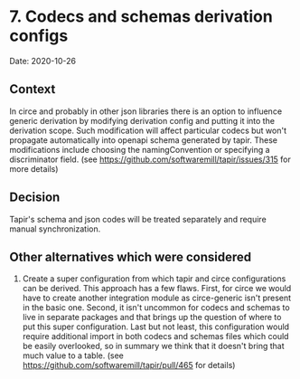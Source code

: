 # 7. Codecs and schemas derivation configs

Date: 2020-10-26

## Context

In circe and probably in other json libraries there is an option to influence generic derivation by modifying 
derivation config and putting it into the derivation scope. Such modification will affect particular codecs but
won't propagate automatically into openapi schema generated by tapir. These modifications include
choosing the namingConvention or specifying a discriminator field. 
(see https://github.com/softwaremill/tapir/issues/315 for more details)

## Decision

Tapir's schema and json codes will be treated separately and require manual synchronization.

## Other alternatives which were considered

1. Create a super configuration from which tapir and circe configurations can be derived.
This approach has a few flaws. First, for circe we would have to create another integration module
as circe-generic isn't present in the basic one. Second, it isn't uncommon for codecs and schemas
to live in separate packages and that brings up the question of where to put this super configuration. 
Last but not least, this configuration would require additional import in both codecs and schemas files which
could be easily overlooked, so in summary we think that it doesn't bring that much value to a table. (see 
https://github.com/softwaremill/tapir/pull/465 for details)
